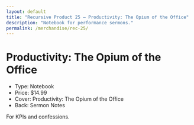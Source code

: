 ```yaml
---
layout: default
title: "Recursive Product 25 — Productivity: The Opium of the Office"
description: "Notebook for performance sermons."
permalink: /merchandise/rec-25/
---
```


# Productivity: The Opium of the Office

- Type: Notebook
- Price: $14.99
- Cover: Productivity: The Opium of the Office
- Back: Sermon Notes

For KPIs and confessions.
